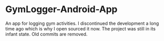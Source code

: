 # GymLogger-Android-App

An app for logging gym activities. I discontinued the development a long time ago which is why I open sourced it now. The project was still in its infant state. Old commits are removed.
